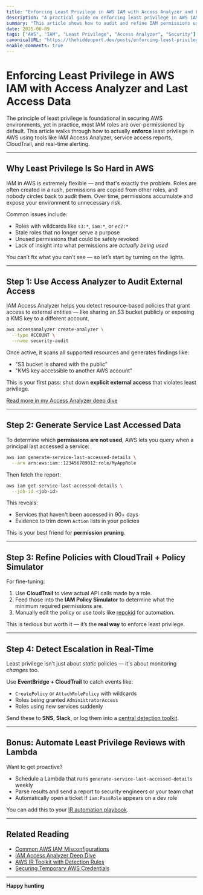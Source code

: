 ```yaml
---
title: "Enforcing Least Privilege in AWS IAM with Access Analyzer and Last Access Data"
description: "A practical guide on enforcing least privilege in AWS IAM by using IAM Access Analyzer and service Last Accessed data. Includes real workflows, auditing strategies, and automation tips."
summary: "This article shows how to audit and refine IAM permissions using Access Analyzer, CloudTrail, and service access history — enforcing least privilege the right way in AWS."
date: 2025-06-09
tags: ["AWS", "IAM", "Least Privilege", "Access Analyzer", "Security"]
canonicalURL: "https://thehiddenport.dev/posts/enforcing-least-privilege-iam-access-analyzer"
enable_comments: true
---
```


# Enforcing Least Privilege in AWS IAM with Access Analyzer and Last Access Data

The principle of least privilege is foundational in securing AWS environments, yet in practice, most IAM roles are over-permissioned by default. This article walks through how to actually **enforce** least privilege in AWS using tools like IAM Access Analyzer, service access reports, CloudTrail, and real-time alerting.

---

## Why Least Privilege Is So Hard in AWS

IAM in AWS is extremely flexible — and that's exactly the problem. Roles are often created in a rush, permissions are copied from other roles, and nobody circles back to audit them. Over time, permissions accumulate and expose your environment to unnecessary risk.

Common issues include:
- Roles with wildcards like `s3:*`, `iam:*`, or `ec2:*`
- Stale roles that no longer serve a purpose
- Unused permissions that could be safely revoked
- Lack of insight into what permissions are *actually being used*

You can’t fix what you can’t see — so let’s start by turning on the lights.

---

## Step 1: Use Access Analyzer to Audit External Access

IAM Access Analyzer helps you detect resource-based policies that grant access to external entities — like sharing an S3 bucket publicly or exposing a KMS key to a different account.

```bash
aws accessanalyzer create-analyzer \
  --type ACCOUNT \
  --name security-audit
````

Once active, it scans all supported resources and generates findings like:

* "S3 bucket is shared with the public"
* "KMS key accessible to another AWS account"

This is your first pass: shut down **explicit external access** that violates least privilege.

[Read more in my Access Analyzer deep dive](../iam-access-analyzer-least-privilege/)

---

## Step 2: Generate Service Last Accessed Data

To determine which **permissions are not used**, AWS lets you query when a principal last accessed a service:

```bash
aws iam generate-service-last-accessed-details \
  --arn arn:aws:iam::123456789012:role/MyAppRole
```

Then fetch the report:

```bash
aws iam get-service-last-accessed-details \
  --job-id <job-id>
```

This reveals:

* Services that haven't been accessed in 90+ days
* Evidence to trim down `Action` lists in your policies

This is your best friend for **permission pruning**.

---

## Step 3: Refine Policies with CloudTrail + Policy Simulator

For fine-tuning:

1. Use **CloudTrail** to view actual API calls made by a role.
2. Feed those into the **IAM Policy Simulator** to determine what the minimum required permissions are.
3. Manually edit the policy or use tools like [repokid](https://github.com/Netflix/repokid) for automation.

This is tedious but worth it — it’s the **real way** to enforce least privilege.

---

## Step 4: Detect Escalation in Real-Time

Least privilege isn't just about *static* policies — it's about monitoring *changes* too.

Use **EventBridge + CloudTrail** to catch events like:

* `CreatePolicy` or `AttachRolePolicy` with wildcards
* Roles being granted `AdministratorAccess`
* Roles using new services suddenly

Send these to **SNS**, **Slack**, or log them into a [central detection toolkit](../aws-ir-toolkit/).

---

## Bonus: Automate Least Privilege Reviews with Lambda

Want to get proactive?

* Schedule a Lambda that runs `generate-service-last-accessed-details` weekly
* Parse results and send a report to security engineers or your team chat
* Automatically open a ticket if `iam:PassRole` appears on a dev role

You can add this to your [IR automation playbook](../aws-ir-playbook-template/).

---

## Related Reading

* [Common AWS IAM Misconfigurations](/posts/aws-security-misconfigurations/)
* [IAM Access Analyzer Deep Dive](/posts/iam-access-analyzer-least-privilege/)
* [AWS IR Toolkit with Detection Rules](/posts/aws-ir-toolkit/)
* [Securing Temporary AWS Credentials](/posts/aws-temporary-credentials-security/)

---

**Happy hunting**
